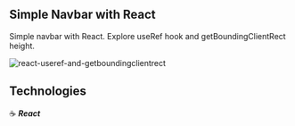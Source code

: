 ## Simple Navbar with React

Simple navbar with React. Explore useRef hook and getBoundingClientRect height.

![react-useref-and-getboundingclientrect](https://user-images.githubusercontent.com/43181662/159378204-3519ff8e-4605-4526-b479-53473bcf311f.png)

## Technologies

:coffee: **_React_**
